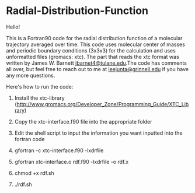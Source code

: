 # Radial-Distribution-Function

Hello!

This is a Fortran90 code for the radial distribution function of a molecular trajectory averaged over time. This code uses molecular center of masses and periodic boundary conditions (3x3x3) for the calculation and uses unformatted files (gromacs: xtc). The part that reads the xtc format was written by James W. Barnett <jbarnet4@tulane.edu>.The code has comments all over, but feel free to reach out to me at <leejunta@grinnell.edu> if you have any more questions.

Here's how to run the code:

1) Install the xtc-library (http://www.gromacs.org/Developer_Zone/Programming_Guide/XTC_Library) 

2) Copy the xtc-interface.f90 file into the appropriate folder 

3) Edit the shell script to input the information you want inputted into the fortran code 

4) gfortran -c xtc-interface.f90 -lxdrfile 

5) gfortran xtc-interface.o rdf.f90 -lxdrfile -o rdf.x 

6) chmod +x rdf.sh 

7) ./rdf.sh 
